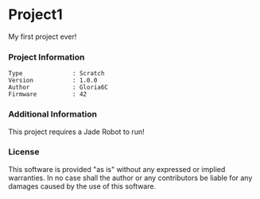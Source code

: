Project1
================

My first project ever!

### Project Information
```
Type              : Scratch
Version           : 1.0.0
Author            : Gloria6C
Firmware          : 42
```

### Additional Information
This project requires a Jade Robot to run!

### License
This software is provided "as is" without any expressed or implied warranties.  In no case shall the author or any contributors be liable for any damages caused by the use of this software.

